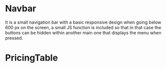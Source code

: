 # Navbar

It is a small navigation bar with a basic responsive design when going below 600 px on the screen, a small JS function is included so that in that case the buttons can be hidden within another main one that displays the menu when pressed.

# PricingTable

